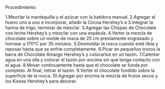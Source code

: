 Procedimiento:

1.Mezclar la mantequilla y el azúcar con la batidora manual.
2.Agregar el huevo uno a uno e incorporar, añadir la Cocoa Hershey’s e 3.Integrar la harina de trigo, terminar de mezclar.
3.Agregar las Chispas de Chocolate con leche Hershey’s y mezclar con una espátula.
4.Verter la mezcla de chocolate sobre un molde de rosca de 25 cm previamente engrasado y hornear a 170°C por 35 minutos.
5.Desmoldar la rosca cuando esté tibia y reposar hasta que se enfríe completamente.
6.Picar en pequeños trozos la barra de Chocolate Amargo Hershey’s y colocarlos en un tazón.
7.Calentar agua en una olla y colocar el tazón por encima sin que tenga contacto con el agua.
8.Mover continuamente hasta que el chocolate se funda por completo. Al final, retirar el tazón.
9.Verter el chocolate fundido sobre la superficie de la rosca.
10.Agregar por encima la mezcla de frutos secos y los Kisses Hershey’s para decorar.   
